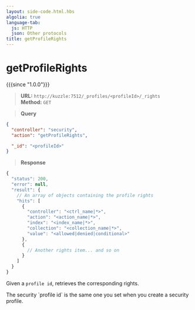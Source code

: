 ```yaml
---
layout: side-code.html.hbs
algolia: true
language-tab:
  js: HTTP
  json: Other protocols
title: getProfileRights
---
```



# getProfileRights

{{{since "1.0.0"}}}



<blockquote class="js">
<p>
<b>URL:</b> <code>http://kuzzle:7512/_profiles/&lt;profileId&gt;/_rights</code>  
<br><b>Method:</b> <code>GET</code>
</p>
</blockquote>

<blockquote class="json">
<p>
<b>Query</b>
</p>
</blockquote>

```json
{
  "controller": "security",
  "action": "getProfileRights",

  "_id": "<profileId>"
}
```

>**Response**

```javascript
{
  "status": 200,
  "error": null,
  "result": {
    // An array of objects containing the profile rights
    "hits": [
      {
        "controller": "<ctrl_name|*>",
        "action": "<action_name|*>",
        "index": "<index_name|*>",
        "collection": "<collection_name|*>",
        "value": "<allowed|denied|conditional>"
      },
      {
        // Another rights item... and so on
      }
    ]
  }
}
```

Given a `profile id`, retrieves the corresponding rights.

<aside class="notice">
The security `profile id` is the same one you set when you create a security profile.
</aside>
